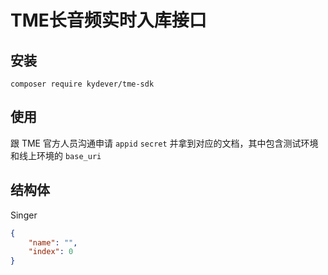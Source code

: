 # TME长音频实时入库接口

## 安装

```
composer require kydever/tme-sdk
```

## 使用

跟 TME 官方人员沟通申请 `appid` `secret` 并拿到对应的文档，其中包含测试环境和线上环境的 `base_uri`

## 结构体

Singer

```json
{
    "name": "",
    "index": 0
}
```
